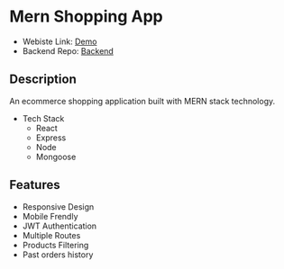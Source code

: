 # Mern Shopping App

- Webiste Link: [Demo](https://mern-mart-app.onrender.com)
- Backend Repo: [Backend](https://github.com/aliasif1/mern_mart_app_api)

## Description
An ecommerce shopping application built with MERN stack technology. 

- Tech Stack
    - React
    - Express
    - Node
    - Mongoose

## Features
- Responsive Design
- Mobile Frendly 
- JWT Authentication
- Multiple Routes
- Products Filtering
- Past orders history
